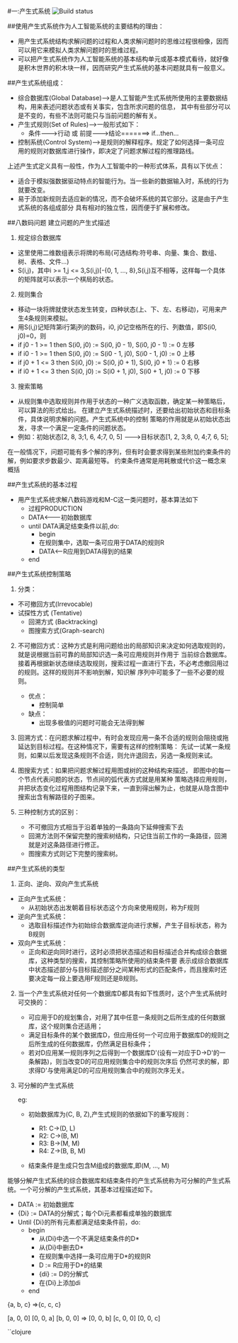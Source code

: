 #一:产生式系统
![Build status](https://api.travis-ci.org/fchollet/keras.svg)

##使用产生式系统作为人工智能系统的主要结构的理由：
 - 用产生式系统结构求解问题的过程和人类求解问题时的思维过程很相像，因而可以用它来模拟人类求解问题时的思维过程。
 - 可以把产生式系统作为人工智能系统的基本结构单元或基本模式看待，就好像是积木世界的积木块一样，因而研究产生式系统的基本问题就具有一般意义。

##产生式系统组成：
 - 综合数据库(Global Database)-->是人工智能产生式系统所使用的主要数据结构，用来表述问题状态或有关事实，包含所求问题的信息，
 其中有些部分可以是不变的，有些不法则可能只与当前问题的解有关。
 - 产生式规则(Set of Rules)-->一般形式如下：
    - 条件--->行动  或 前提--->结论=======> if...then...
 - 控制系统(Control System)-->是规则的解释程序。规定了如何选择一条可应用的规则对数据库进行操作，即决定了问题求解过程的推理路线。
 
上述产生式定义具有一般性，作为人工智能中的一种形式体系，具有以下优点：
 - 适合于模拟强数据驱动特点的智能行为。当一些新的数据输入时，系统的行为就要改变。
 - 易于添加新规则去适应新的情况，而不会破坏系统的其它部分。这是由于产生式系统的各组成部分
 具有相对的独立性，因而便于扩展和修改。
 
 
##八数码问题
建立问题的产生式描述
1. 规定综合数据库
 - 这里使用二维数组表示将牌的布局(可选结构:符号串、向量、集合、数组、树、表格、文件...)
  - S(i,j)，其中i >= 1,j <= 3,S(i,j)[-{0, 1, ..., 8},S(i,j)互不相等，这样每一个具体的矩阵就可以表示一个棋局的状态。
2. 规则集合
  - 移动一块将牌就使状态发生转变，四种状态(上、下、左、右移动)，可用来产生4条规则来模拟。
  - 用S(i,j)记矩阵第i行第j列的数码，i0, j0记空格所在的行、列数值，即S(i0, j0)=0，则
  - if j0 - 1 >= 1 then S(i0, j0) := S(i0, j0 - 1), S(i0, j0 - 1) := 0 左移
  - if i0 - 1 >= 1 then S(i0, j0) := S(i0 - 1, j0), S(i0 - 1, j0) := 0 上移
  - if j0 + 1 <= 3 then S(i0, j0) := S(i0, j0 + 1), S(i0, j0 + 1) := 0 右移
  - if i0 + 1 <= 3 then S(i0, j0) := S(i0 + 1, j0), S(i0 + 1, j0) := 0 下移
3. 搜索策略
 - 从规则集中选取规则并作用于状态的一种广义选取函数，确定某一种策略后，可以算法的形式给出。
 在建立产生式系统描述时，还要给出初始状态和目标条件，具体说明求解的问题。产生式系统中的控制
 策略的作用就是从初始状态出发，寻求一个满足一定条件的问题状态。
  - 例如：初始状态[2, 8, 3;1, 6, 4;7, 0, 5] --->目标状态[1, 2, 3;8, 0, 4;7, 6, 5];


在一般情况下，问题可能有多个解的序列，但有时会要求得到某些附加约束条件的解，例如要求步数最少、距离最短等。
约束条件通常是用耗散或代价这一概念来概括

##产生式系统的基本过程
 - 用产生式系统求解八数码游戏和M-C这一类问题时，基本算法如下
    - 过程PRODUCTION
     - DATA<---初始数据库
     - until DATA满足结束条件以前,do:
        - begin
        - 在规则集中，选取一条可应用于DATA的规则R
        -  DATA<--R应用到DATA得到的结果
     -    end

##产生式系统控制策略
1. 分类：
 - 不可撤回方式(Irrevocable)
 - 试探性方式  (Tentative)   
    - 回溯方式 (Backtracking)
    - 图搜索方式(Graph-search)

2. 不可撤回方式：这种方式是利用问题给出的局部知识来决定如何选取规则的，就是说根据当前可靠的局部知识选一条可应用规则并作用于
当前综合数据库。接着再根据新状态继续选取规则，搜索过程一直进行下去，不必考虑撤回用过的规则。这样的规则并不影响到解，知识解
序列中可能多了一些不必要的规则。
    - 优点：
        - 控制简单
    - 缺点：
        - 出现多极值的问题时可能会无法得到解
3. 回溯方式：在问题求解过程中，有时会发现应用一条不合适的规则会阻挠或拖延达到目标过程。在这种情况下，需要有这样的控制策略：
先试一试某一条规则，如果以后发现这条规则不合适，则允许退回去，另选一条规则来试。

4. 图搜索方式：如果把问题求解过程用图或树的这种结构来描述， 即图中的每一个节点代表问题的状态，节点间的弧代表方式就是用某种
策略选择应用规则，并把状态变化过程用图结构记录下来，一直到得出解为止，也就是从隐含图中搜索出含有解路径的子图来。

5. 三种控制方式的区别：
    - 不可撤回方式相当于沿着单独的一条路向下延伸搜索下去
    - 回溯方法则不保留完整的搜索树结构，只记住当前工作的一条路径，回溯就是对这条路径进行修正。
    - 图搜索方式则记下完整的搜索树。

##产生式系统的类型

1. 正向、逆向、双向产生式系统
 - 正向产生式系统：
    - 从初始状态出发朝着目标状态这个方向来使用规则，称为F规则
 - 逆向产生式系统：
    - 选取目标描述作为初始综合数据库逆向进行求解，产生子目标状态，称为B规则
 - 双向产生式系统：
    - 正向和逆向同时进行，这时必须把状态描述和目标描述合并构成综合数据库，这种类型的搜索，其控制策略所使用的结束条件要
表示成综合数据库中状态描述部分与目标描述部分之间某种形式的匹配条件，而且搜索时还要决定每一段上要选用F规则还是B规则。

2. 当一个产生式系统对任何一个数据库D都具有如下性质时，这个产生式系统时可交换的：
    - 可应用于D的规划集合，对用了其中任意一条规则之后所生成的任何数据库，这个规则集合还适用；
    - 满足目标条件的某个数据库D，但应用任何一个可应用于数据库D的规则之后所生成的任何数据库，仍然满足目标条件；
    - 若对D应用某一规则序列之后得到一个数据库D'(设有一对应于D->D'的一条解路)，则当改变D的可应用规则集合中的规则次序后
        仍然可求的解，即求得D'与使用满足D的可应用规则集合中的规则次序无关。

3. 可分解的产生式系统

    eg:
    - 初始数据库为(C, B, Z),产生式规则的依据如下的重写规则：
        - R1: C->(D, L)
        - R2: C->(B, M)
        - R3: B->(M, M)
        - R4: Z->(B, B, M)
        
    - 结束条件是生成只包含M组成的数据库,即(M, ..., M)
    
    
能够分解产生式系统的综合数据库和结束条件的产生式系统称为可分解的产生式系统。一个可分解的产生式系统，其基本过程描述如下。
   - DATA := 初始数据库
   - {Di} := DATA的分解式；每个Di元素都看成单独的数据库
   - Until {Di}的所有元素都满足结束条件前，do:
        - begin
            - 从{Di}中选一个不满足结束条件的D*
            - 从{Di}中删去D*
            - 在规则集中选择一条可应用于D*的规则R
            - D := R应用于D*的结果
            - {di} := D的分解式
            - 在{Di}上添加di
        - end         



{a, b, c} =>{c, c, c}

[a, 0, 0]       [0, 0, a]
[b, 0, 0]  =>   [0, 0, b]
[c, 0, 0]       [0, 0, c]

``clojure
